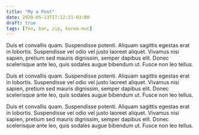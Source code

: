 ```yaml
---
title: "My a Post"
date: 2020-05-13T17:12:21-03:00
draft: true
tags: [foo, bar, zip, kurwa-muc]
---
```


Duis et convallis quam. Suspendisse potenti. Aliquam sagittis egestas erat in lobortis. Suspendisse vel odio vel justo laoreet aliquet. Vivamus nisi sapien, pretium sed mauris dignissim, semper dapibus elit. Donec scelerisque ante leo, quis sodales augue bibendum ut. Fusce non leo tellus. 

Duis et convallis quam. Suspendisse potenti. Aliquam sagittis egestas erat in lobortis. Suspendisse vel odio vel justo laoreet aliquet. Vivamus nisi sapien, pretium sed mauris dignissim, semper dapibus elit. Donec scelerisque ante leo, quis sodales augue bibendum ut. Fusce non leo tellus. 

Duis et convallis quam. Suspendisse potenti. Aliquam sagittis egestas erat in lobortis. Suspendisse vel odio vel justo laoreet aliquet. Vivamus nisi sapien, pretium sed mauris dignissim, semper dapibus elit. Donec scelerisque ante leo, quis sodales augue bibendum ut. Fusce non leo tellus. 